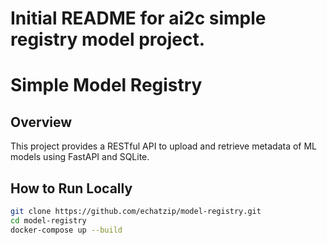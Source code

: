# Initial README for ai2c simple registry model project.

# Simple Model Registry

## Overview
This project provides a RESTful API to upload and retrieve metadata of ML models using FastAPI and SQLite.

## How to Run Locally

```bash
git clone https://github.com/echatzip/model-registry.git
cd model-registry
docker-compose up --build

